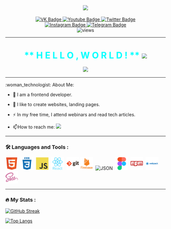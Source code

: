 <div id="header" align="center">
  <img src="https://media.giphy.com/media/KYE0YqKftPqzXd5aqW/giphy.gif" width="200px"/>
</div>
<br>
<div id="badges" align="center">
  <a href="https://m.vk.com/id178934299">
    <img src="https://img.shields.io/badge/-Vkontakte-003f5c?style=for-the-badge&logo=Vk" alt="VK Badge" target="_blank"/>
  </a>
  <a href="#">
    <img src="https://img.shields.io/badge/YouTube-red?style=for-the-badge&logo=youtube&logoColor=white" alt="Youtube Badge" title="временно не работает" target="_blank"/>
  </a>
  <a href="#">
    <img src="https://img.shields.io/badge/Twitter-blue?style=for-the-badge&logo=twitter&logoColor=white" alt="Twitter Badge" title="временно не работает" target="_blank"/>
  </a> <br>
    <a href="#">
    <img src="https://img.shields.io/badge/-Instagram-red?color=DD2A7B&logo=instagram&logoColor=white" alt="Instagram Badge" target="_blank" title="временно не работает"/>
  </a>
    <a href="https://telegram.im/@IIgnatenko00" target="_blank">
    <img src="https://img.shields.io/badge/-telegram-red?color=blue&logo=telegram&logoColor=black" alt="Telegram Badge"/>
  </a>
</div>
<div align="center" >
  <img src="https://komarev.com/ghpvc/?username=Valkiria0000&style=flat-square&color=blue" alt="views"  />
</div>
<hr>
<h1 align="center" style="color: aqua;"> ** H E L L O , W O R L D !  ** 
    <img src="https://media.giphy.com/media/hvRJCLFzcasrR4ia7z/giphy.gif" width="30px" />
</h1>
<div align="center">
    <img src="https://media.giphy.com/media/RpX3MPpmKt8FwpC23r/giphy.gif" width="300px" />
</div> 

<hr> :woman_technologist: About Me:
 <br>
 
- :telescope: I am a frontend developer.

- :seedling: I like to create websites, landing pages.

- :zap: In my free time, I attend webinars and read tech articles.

- :mailbox:How to reach me: <a href="mailto:valkiria0000@bk.ru"> <img src="https://img.shields.io/badge/e--mail-Mail.ru-blue"/></a>

---

### :hammer_and_wrench: Languages and Tools :

<div>
 <img src="https://github.com/devicons/devicon/blob/master/icons/html5/html5-original.svg" title="HTML5" alt="HTML" width="40" height="40"/>&nbsp;
 <img src="https://github.com/devicons/devicon/blob/master/icons/css3/css3-plain-wordmark.svg"  title="CSS3" alt="CSS" width="40" height="40"/>&nbsp;
 <img src="https://github.com/devicons/devicon/blob/master/icons/javascript/javascript-original.svg" title="JavaScript" alt="JavaScript" width="40" height="40"/>&nbsp;
 <img src="https://github.com/devicons/devicon/blob/master/icons/react/react-original-wordmark.svg" title="React" alt="React" width="40" height="40"/>&nbsp;
 <img src="https://github.com/devicons/devicon/blob/master/icons/git/git-original-wordmark.svg" title="Git" **alt="Git" width="40" height="40"/>
 <img src="https://github.com/devicons/devicon/blob/master/icons/firebase/firebase-plain-wordmark.svg" title="Firebase" alt="Firebase" width="40" height="40"/>&nbsp;
 <img src="https://upload.wikimedia.org/wikipedia/commons/c/c9/JSON_vector_logo.svg" title="JSON" alt="JSON" width="40" height="40"/>&nbsp;
 <img src="https://github.com/devicons/devicon/blob/d98a72cb9a6d8e543ddbddc32bac231572349e96/icons/figma/figma-original.svg" title="Figma" alt="figma" width="40" height="40"/>&nbsp;
 <img src="https://github.com/devicons/devicon/blob/d98a72cb9a6d8e543ddbddc32bac231572349e96/icons/npm/npm-original-wordmark.svg" title="npm" alt="Npm" width="40" height="40"/>&nbsp;
 <img src="https://github.com/devicons/devicon/blob/d98a72cb9a6d8e543ddbddc32bac231572349e96/icons/webpack/webpack-original-wordmark.svg" title="Webpack" alt="webpack" width="40" height="40"/>&nbsp;
 <img src="https://github.com/devicons/devicon/blob/d98a72cb9a6d8e543ddbddc32bac231572349e96/icons/sass/sass-original.svg" title="SASS" alt="SASS" width="40" height="40"/>&nbsp;
</div>

---

### :fire: My Stats :
[![GitHub Streak](https://github-readme-streak-stats.herokuapp.com?user=Valkiria0000&theme=horizon&date_format=j%20M%5B%20Y%5D)](https://git.io/streak-stats)<br>

[![Top Langs](https://github-readme-stats.vercel.app/api/top-langs/?username=Valkiria0000&layout=compact&theme=vision-friendly-dark)](https://github.com/anuraghazra/github-readme-stats)
<!---
Valkiria0000/Valkiria0000 is a ✨ special ✨ repository because its `README.md` (this file) appears on your GitHub profile.
You can click the Preview link to take a look at your changes.
--->
